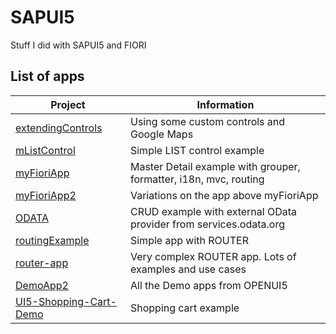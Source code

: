 # SAPUI5
Stuff I did with SAPUI5 and FIORI


## List of apps
Project | Information
--- | ---
[extendingControls](https://github.com/rdquintas/sapui5/tree/master/extendingControls) | Using some custom controls and Google Maps
[mListControl](https://github.com/rdquintas/sapui5/tree/master/mListControl) | Simple LIST control example
[myFioriApp](https://github.com/rdquintas/sapui5/tree/master/myFioriApp) | Master Detail example with grouper, formatter, i18n, mvc, routing
[myFioriApp2](https://github.com/rdquintas/sapui5/tree/master/myFioriApp2) | Variations on the app above myFioriApp
[ODATA](https://github.com/rdquintas/sapui5/tree/master/ODATA) | CRUD example with external OData provider from services.odata.org
[routingExample](https://github.com/rdquintas/sapui5/tree/master/routingExample) | Simple app with ROUTER
[router-app](https://github.com/rdquintas/sapui5/tree/master/rourouter-apptingExample) | Very complex ROUTER app. Lots of examples and use cases
[DemoApp2](https://github.com/rdquintas/sapui5/tree/master/DemoApp2) | All the Demo apps from OPENUI5
[UI5-Shopping-Cart-Demo](https://github.com/rdquintas/sapui5/tree/master/UI5-Shopping-Cart-Demo) | Shopping cart example



